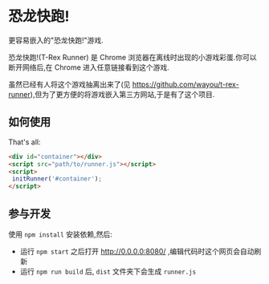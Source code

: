 # 恐龙快跑!

更容易嵌入的"恐龙快跑!"游戏.

恐龙快跑!(T-Rex Runner) 是 Chrome 浏览器在离线时出现的小游戏彩蛋.你可以断开网络后,在 Chrome 进入任意链接看到这个游戏.

虽然已经有人将这个游戏抽离出来了(见 https://github.com/wayou/t-rex-runner),但为了更方便的将游戏嵌入第三方网站,于是有了这个项目.

## 如何使用

That's all:

```html
<div id="container"></div>
<script src="path/to/runner.js"></script>
<script>
 initRunner('#container');
</script>
```

## 参与开发

使用 `npm install` 安装依赖,然后:

 - 运行 `npm start` 之后打开 http://0.0.0.0:8080/ ,编辑代码时这个网页会自动刷新
 - 运行 `npm run build` 后, `dist` 文件夹下会生成 `runner.js`
